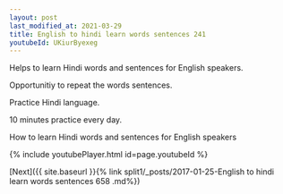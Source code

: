 ```yaml
---
layout: post
last_modified_at: 2021-03-29
title: English to hindi learn words sentences 241 
youtubeId: UKiurByexeg
---
```

 
 
Helps to learn Hindi words and sentences for English speakers.

Opportunitiy to repeat the words sentences. 

Practice Hindi language. 
 
10 minutes practice every day. 
 
How to learn Hindi words and sentences for English speakers 
 
{% include youtubePlayer.html id=page.youtubeId %}
 
 
[Next]({{ site.baseurl }}{% link  split1/_posts/2017-01-25-English to hindi learn words sentences 658 .md%})
 
